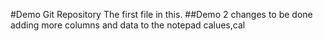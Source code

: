 #Demo Git Repository
The first file in this.
##Demo 2
changes to be done
adding more columns and data to the notepad 
calues,cal